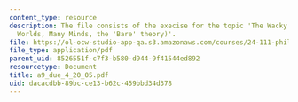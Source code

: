 ```yaml
---
content_type: resource
description: The file consists of the execise for the topic 'The Wacky theories (Many
  Worlds, Many Minds, the 'Bare' theory)'.
file: https://ol-ocw-studio-app-qa.s3.amazonaws.com/courses/24-111-philosophy-of-quantum-mechanics-spring-2005/dacacdbb89bcce13b62c459bbd34d378_a9_due_4_20_05.pdf
file_type: application/pdf
parent_uid: 8526551f-c7f3-b580-d944-9f41544ed892
resourcetype: Document
title: a9_due_4_20_05.pdf
uid: dacacdbb-89bc-ce13-b62c-459bbd34d378
---
```

